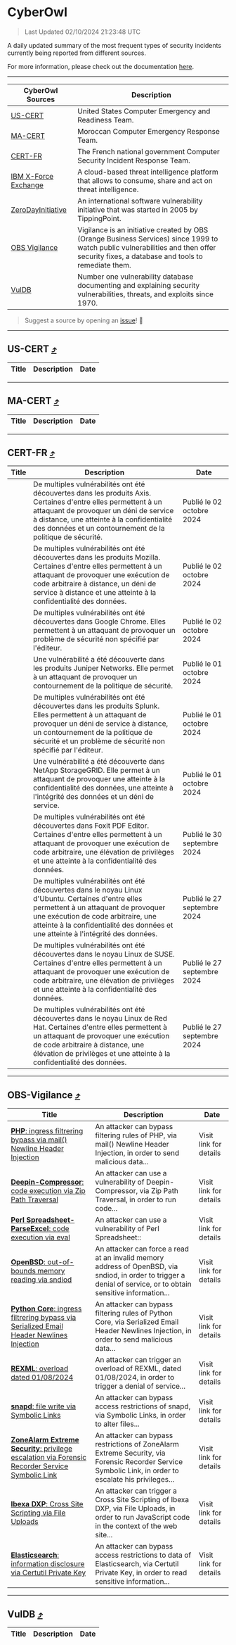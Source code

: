 
 <div id='top'></div>

# CyberOwl

 > Last Updated 02/10/2024 21:23:48 UTC
 
 A daily updated summary of the most frequent types of security incidents currently being reported from different sources.
 
 For more information, please check out the documentation [here](./docs/README.md).
 
 ---
 |CyberOwl Sources|Description|
 |---|---|
 |[US-CERT](#us-cert-arrow_heading_up)|United States Computer Emergency and Readiness Team.|
 |[MA-CERT](#ma-cert-arrow_heading_up)|Moroccan Computer Emergency Response Team.|
 |[CERT-FR](#cert-fr-arrow_heading_up)|The French national government Computer Security Incident Response Team.|
 |[IBM X-Force Exchange](#ibmcloud-arrow_heading_up)|A cloud-based threat intelligence platform that allows to consume, share and act on threat intelligence.|
 |[ZeroDayInitiative](#zerodayinitiative-arrow_heading_up)|An international software vulnerability initiative that was started in 2005 by TippingPoint.|
 |[OBS Vigilance](#obs-vigilance-arrow_heading_up)|Vigilance is an initiative created by OBS (Orange Business Services) since 1999 to watch public vulnerabilities and then offer security fixes, a database and tools to remediate them.|
 |[VulDB](#vuldb-arrow_heading_up)|Number one vulnerability database documenting and explaining security vulnerabilities, threats, and exploits since 1970.|
 
 > Suggest a source by opening an [issue](https://github.com/karimhabush/cyberowl/issues)! :raised_hands:
 ---

## US-CERT [:arrow_heading_up:](#cyberowl)

 |Title|Description|Date|
 |---|---|---|
 
 ---

## MA-CERT [:arrow_heading_up:](#cyberowl)

 |Title|Description|Date|
 |---|---|---|
 
 ---

## CERT-FR [:arrow_heading_up:](#cyberowl)

 |Title|Description|Date|
 |---|---|---|
 |[](https://www.cert.ssi.gouv.fr/avis/CERTFR-2024-AVI-0830/)|De multiples vulnérabilités ont été découvertes dans les produits Axis. Certaines d'entre elles permettent à un attaquant de provoquer un déni de service à distance, une atteinte à la confidentialité des données et un contournement de la politique de sécurité.|Publié le 02 octobre 2024|
 |[](https://www.cert.ssi.gouv.fr/avis/CERTFR-2024-AVI-0829/)|De multiples vulnérabilités ont été découvertes dans les produits Mozilla. Certaines d'entre elles permettent à un attaquant de provoquer une exécution de code arbitraire à distance, un déni de service à distance et une atteinte à la confidentialité des données.|Publié le 02 octobre 2024|
 |[](https://www.cert.ssi.gouv.fr/avis/CERTFR-2024-AVI-0828/)|De multiples vulnérabilités ont été découvertes dans Google Chrome. Elles permettent à un attaquant de provoquer un problème de sécurité non spécifié par l'éditeur.|Publié le 02 octobre 2024|
 |[](https://www.cert.ssi.gouv.fr/avis/CERTFR-2024-AVI-0827/)|Une vulnérabilité a été découverte dans les produits Juniper Networks. Elle permet à un attaquant de provoquer un contournement de la politique de sécurité.|Publié le 01 octobre 2024|
 |[](https://www.cert.ssi.gouv.fr/avis/CERTFR-2024-AVI-0826/)|De multiples vulnérabilités ont été découvertes dans les produits Splunk. Elles permettent à un attaquant de provoquer un déni de service à distance, un contournement de la politique de sécurité et un problème de sécurité non spécifié par l'éditeur.|Publié le 01 octobre 2024|
 |[](https://www.cert.ssi.gouv.fr/avis/CERTFR-2024-AVI-0825/)|Une vulnérabilité a été découverte dans NetApp StorageGRID. Elle permet à un attaquant de provoquer une atteinte à la confidentialité des données, une atteinte à l'intégrité des données et un déni de service.|Publié le 01 octobre 2024|
 |[](https://www.cert.ssi.gouv.fr/avis/CERTFR-2024-AVI-0824/)|De multiples vulnérabilités ont été découvertes dans Foxit PDF Editor. Certaines d'entre elles permettent à un attaquant de provoquer une exécution de code arbitraire, une élévation de privilèges et une atteinte à la confidentialité des données.|Publié le 30 septembre 2024|
 |[](https://www.cert.ssi.gouv.fr/avis/CERTFR-2024-AVI-0823/)|De multiples vulnérabilités ont été découvertes dans le noyau Linux d'Ubuntu. Certaines d'entre elles permettent à un attaquant de provoquer une exécution de code arbitraire, une atteinte à la confidentialité des données et une atteinte à l'intégrité des données.|Publié le 27 septembre 2024|
 |[](https://www.cert.ssi.gouv.fr/avis/CERTFR-2024-AVI-0822/)|De multiples vulnérabilités ont été découvertes dans le noyau Linux de SUSE. Certaines d'entre elles permettent à un attaquant de provoquer une exécution de code arbitraire, une élévation de privilèges et une atteinte à la confidentialité des données.|Publié le 27 septembre 2024|
 |[](https://www.cert.ssi.gouv.fr/avis/CERTFR-2024-AVI-0821/)|De multiples vulnérabilités ont été découvertes dans le noyau Linux de Red Hat. Certaines d'entre elles permettent à un attaquant de provoquer une exécution de code arbitraire à distance, une élévation de privilèges et une atteinte à la confidentialité des données.|Publié le 27 septembre 2024|
 
 ---

## OBS-Vigilance [:arrow_heading_up:](#cyberowl)

 |Title|Description|Date|
 |---|---|---|
 |[<a href="https://vigilance.fr/vulnerability/PHP-ingress-filtrering-bypass-via-mail-Newline-Header-Injection-44856" class="noirorange"><b>PHP</b>: ingress filtrering bypass via mail() Newline Header Injection</a>](https://vigilance.fr/vulnerability/PHP-ingress-filtrering-bypass-via-mail-Newline-Header-Injection-44856)|An attacker can bypass filtering rules of PHP, via mail() Newline Header Injection, in order to send malicious data...|Visit link for details|
 |[<a href="https://vigilance.fr/vulnerability/Deepin-Compressor-code-execution-via-Zip-Path-Traversal-43204" class="noirorange"><b>Deepin-Compressor</b>: code execution via Zip Path Traversal</a>](https://vigilance.fr/vulnerability/Deepin-Compressor-code-execution-via-Zip-Path-Traversal-43204)|An attacker can use a vulnerability of Deepin-Compressor, via Zip Path Traversal, in order to run code...|Visit link for details|
 |[<a href="https://vigilance.fr/vulnerability/Perl-Spreadsheet-ParseExcel-code-execution-via-eval-43198" class="noirorange"><b>Perl Spreadsheet-<wbr>ParseExcel</wbr></b>: code execution via eval</a>](https://vigilance.fr/vulnerability/Perl-Spreadsheet-ParseExcel-code-execution-via-eval-43198)|An attacker can use a vulnerability of Perl Spreadsheet::|Visit link for details|
 |[<a href="https://vigilance.fr/vulnerability/OpenBSD-out-of-bounds-memory-reading-via-sndiod-44854" class="noirorange"><b>OpenBSD</b>: out-of-bounds memory reading via sndiod</a>](https://vigilance.fr/vulnerability/OpenBSD-out-of-bounds-memory-reading-via-sndiod-44854)|An attacker can force a read at an invalid memory address of OpenBSD, via sndiod, in order to trigger a denial of service, or to obtain sensitive information...|Visit link for details|
 |[<a href="https://vigilance.fr/vulnerability/Python-Core-ingress-filtrering-bypass-via-Serialized-Email-Header-Newlines-Injection-44852" class="noirorange"><b>Python Core</b>: ingress filtrering bypass via Serialized Email Header Newlines Injection</a>](https://vigilance.fr/vulnerability/Python-Core-ingress-filtrering-bypass-via-Serialized-Email-Header-Newlines-Injection-44852)|An attacker can bypass filtering rules of Python Core, via Serialized Email Header Newlines Injection, in order to send malicious data...|Visit link for details|
 |[<a href="https://vigilance.fr/vulnerability/REXML-overload-dated-01-08-2024-44850" class="noirorange"><b>REXML</b>: overload dated 01/08/2024</a>](https://vigilance.fr/vulnerability/REXML-overload-dated-01-08-2024-44850)|An attacker can trigger an overload of REXML, dated 01/08/2024, in order to trigger a denial of service...|Visit link for details|
 |[<a href="https://vigilance.fr/vulnerability/snapd-file-write-via-Symbolic-Links-44849" class="noirorange"><b>snapd</b>: file write via Symbolic Links</a>](https://vigilance.fr/vulnerability/snapd-file-write-via-Symbolic-Links-44849)|An attacker can bypass access restrictions of snapd, via Symbolic Links, in order to alter files...|Visit link for details|
 |[<a href="https://vigilance.fr/vulnerability/ZoneAlarm-Extreme-Security-privilege-escalation-via-Forensic-Recorder-Service-Symbolic-Link-44846" class="noirorange"><b>ZoneAlarm Extreme Security</b>: privilege escalation via Forensic Recorder Service Symbolic Link</a>](https://vigilance.fr/vulnerability/ZoneAlarm-Extreme-Security-privilege-escalation-via-Forensic-Recorder-Service-Symbolic-Link-44846)|An attacker can bypass restrictions of ZoneAlarm Extreme Security, via Forensic Recorder Service Symbolic Link, in order to escalate his privileges...|Visit link for details|
 |[<a href="https://vigilance.fr/vulnerability/Ibexa-DXP-Cross-Site-Scripting-via-File-Uploads-44845" class="noirorange"><b>Ibexa DXP</b>: Cross Site Scripting via File Uploads</a>](https://vigilance.fr/vulnerability/Ibexa-DXP-Cross-Site-Scripting-via-File-Uploads-44845)|An attacker can trigger a Cross Site Scripting of Ibexa DXP, via File Uploads, in order to run JavaScript code in the context of the web site...|Visit link for details|
 |[<a href="https://vigilance.fr/vulnerability/Elasticsearch-information-disclosure-via-Certutil-Private-Key-44844" class="noirorange"><b>Elasticsearch</b>: information disclosure via Certutil Private Key</a>](https://vigilance.fr/vulnerability/Elasticsearch-information-disclosure-via-Certutil-Private-Key-44844)|An attacker can bypass access restrictions to data of Elasticsearch, via Certutil Private Key, in order to read sensitive information...|Visit link for details|
 
 ---

## VulDB [:arrow_heading_up:](#cyberowl)

 |Title|Description|Date|
 |---|---|---|
 